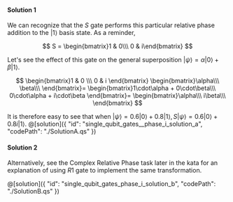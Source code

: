 #### Solution 1

We can recognize that the $S$ gate performs this particular relative phase addition to the $|1\rangle$ basis state. As a reminder,

$$
S =
\begin{bmatrix}1 & 0\\\ 0 & i\end{bmatrix}
$$

Let's see the effect of this gate on the general superposition $|\psi\rangle = \alpha |0\rangle + \beta |1\rangle$.

$$
 \begin{bmatrix}1 & 0 \\\ 0 & i \end{bmatrix}
 \begin{bmatrix}\alpha\\\ \beta\\\ \end{bmatrix}=
\begin{bmatrix}1\cdot\alpha + 0\cdot\beta\\\ 0\cdot\alpha + i\cdot\beta \end{bmatrix}=
 \begin{bmatrix}\alpha\\\ i\beta\\\ \end{bmatrix}
$$

It is therefore easy to see that when $|\psi\rangle = 0.6|0\rangle +  0.8|1\rangle, S|\psi\rangle =  0.6|0\rangle + 0.8i|1\rangle$.
@[solution]({
    "id": "single_qubit_gates__phase_i_solution_a",
    "codePath": "./SolutionA.qs"
})

#### Solution 2

Alternatively, see the Complex Relative Phase task later in the kata for an explanation of using $R1$ gate to implement the same transformation.

@[solution]({
    "id": "single_qubit_gates_phase_i_solution_b",
    "codePath": "./SolutionB.qs"
})

